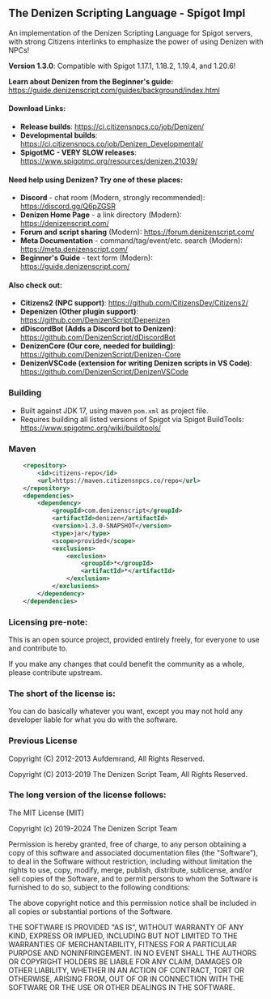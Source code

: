 The Denizen Scripting Language - Spigot Impl
--------------------------------------------

An implementation of the Denizen Scripting Language for Spigot servers, with strong Citizens interlinks to emphasize the power of using Denizen with NPCs!

**Version 1.3.0**: Compatible with Spigot 1.17.1, 1.18.2, 1.19.4, and 1.20.6!

**Learn about Denizen from the Beginner's guide:** https://guide.denizenscript.com/guides/background/index.html

#### Download Links:

- **Release builds**: https://ci.citizensnpcs.co/job/Denizen/
- **Developmental builds**: https://ci.citizensnpcs.co/job/Denizen_Developmental/
- **SpigotMC - VERY SLOW releases**: https://www.spigotmc.org/resources/denizen.21039/

#### Need help using Denizen? Try one of these places:

- **Discord** - chat room (Modern, strongly recommended): https://discord.gg/Q6pZGSR
- **Denizen Home Page** - a link directory (Modern): https://denizenscript.com/
- **Forum and script sharing** (Modern): https://forum.denizenscript.com/
- **Meta Documentation** - command/tag/event/etc. search (Modern): https://meta.denizenscript.com/
- **Beginner's Guide** - text form (Modern): https://guide.denizenscript.com/

#### Also check out:

- **Citizens2 (NPC support)**: https://github.com/CitizensDev/Citizens2/
- **Depenizen (Other plugin support)**: https://github.com/DenizenScript/Depenizen
- **dDiscordBot (Adds a Discord bot to Denizen)**: https://github.com/DenizenScript/dDiscordBot
- **DenizenCore (Our core, needed for building)**: https://github.com/DenizenScript/Denizen-Core
- **DenizenVSCode (extension for writing Denizen scripts in VS Code)**: https://github.com/DenizenScript/DenizenVSCode

### Building

- Built against JDK 17, using maven `pom.xml` as project file.
- Requires building all listed versions of Spigot via Spigot BuildTools: https://www.spigotmc.org/wiki/buildtools/

### Maven

```xml
    <repository>
        <id>citizens-repo</id>
        <url>https://maven.citizensnpcs.co/repo</url>
    </repository>
    <dependencies>
        <dependency>
            <groupId>com.denizenscript</groupId>
            <artifactId>denizen</artifactId>
            <version>1.3.0-SNAPSHOT</version>
            <type>jar</type>
            <scope>provided</scope>
            <exclusions>
                <exclusion>
                    <groupId>*</groupId>
                    <artifactId>*</artifactId>
                </exclusion>
            </exclusions>
        </dependency>
    </dependencies>
```

### Licensing pre-note:

This is an open source project, provided entirely freely, for everyone to use and contribute to.

If you make any changes that could benefit the community as a whole, please contribute upstream.

### The short of the license is:

You can do basically whatever you want, except you may not hold any developer liable for what you do with the software.

### Previous License

Copyright (C) 2012-2013 Aufdemrand, All Rights Reserved.

Copyright (C) 2013-2019 The Denizen Script Team, All Rights Reserved.

### The long version of the license follows:

The MIT License (MIT)

Copyright (c) 2019-2024 The Denizen Script Team

Permission is hereby granted, free of charge, to any person obtaining a copy
of this software and associated documentation files (the "Software"), to deal
in the Software without restriction, including without limitation the rights
to use, copy, modify, merge, publish, distribute, sublicense, and/or sell
copies of the Software, and to permit persons to whom the Software is
furnished to do so, subject to the following conditions:

The above copyright notice and this permission notice shall be included in all
copies or substantial portions of the Software.

THE SOFTWARE IS PROVIDED "AS IS", WITHOUT WARRANTY OF ANY KIND, EXPRESS OR
IMPLIED, INCLUDING BUT NOT LIMITED TO THE WARRANTIES OF MERCHANTABILITY,
FITNESS FOR A PARTICULAR PURPOSE AND NONINFRINGEMENT. IN NO EVENT SHALL THE
AUTHORS OR COPYRIGHT HOLDERS BE LIABLE FOR ANY CLAIM, DAMAGES OR OTHER
LIABILITY, WHETHER IN AN ACTION OF CONTRACT, TORT OR OTHERWISE, ARISING FROM,
OUT OF OR IN CONNECTION WITH THE SOFTWARE OR THE USE OR OTHER DEALINGS IN THE
SOFTWARE.
